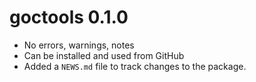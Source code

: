 # goctools 0.1.0

* No errors, warnings, notes
* Can be installed and used from GitHub
* Added a `NEWS.md` file to track changes to the package.
